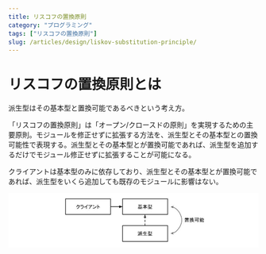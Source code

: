 ```yaml
---
title: リスコフの置換原則
category: "プログラミング"
tags: ["リスコフの置換原則"]
slug: /articles/design/liskov-substitution-principle/
---
```



# リスコフの置換原則とは
派生型はその基本型と置換可能であるべきという考え方。

「リスコフの置換原則」は「オープン/クロースドの原則」を実現するための主要原則。モジュールを修正せずに拡張する方法を、派生型とその基本型との置換可能性で表現する。派生型とその基本型とが置換可能であれば、派生型を追加するだけでモジュール修正せずに拡張することが可能になる。

クライアントは基本型のみに依存しており、派生型とその基本型とが置換可能であれば、派生型をいくら追加しても既存のモジュールに影響はない。

![リスコフの置換原則](./substitution.jpg)
